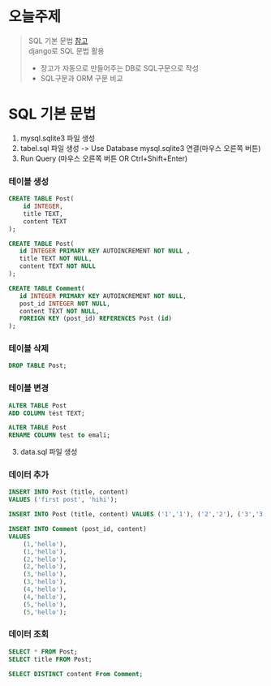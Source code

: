 # 오늘주제
> SQL 기본 문법 [참고](https://www.w3schools.com/sql/default.asp)   
> django로 SQL 문법 활용
> - 장고가 자동으로 만들어주는 DB로 SQL구문으로 작성
> - SQL구문과 ORM 구문 비교

# SQL 기본 문법 
1. mysql.sqlite3 파일 생성
2. tabel.sql 파일 생성 -> Use Database mysql.sqlite3 연결(마우스 오른쪽 버튼)
3. Run Query (마우스 오른쪽 버튼 OR Ctrl+Shift+Enter)
### 테이블 생성
```sql
CREATE TABLE Post(
    id INTEGER,
    title TEXT,
    content TEXT
);
```

```sql
CREATE TABLE Post(
   id INTEGER PRIMARY KEY AUTOINCREMENT NOT NULL ,
   title TEXT NOT NULL,
   content TEXT NOT NULL
);

CREATE TABLE Comment(
   id INTEGER PRIMARY KEY AUTOINCREMENT NOT NULL,
   post_id INTEGER NOT NULL,
   content TEXT NOT NULL,
   FOREIGN KEY (post_id) REFERENCES Post (id)
);
```

### 테이블 삭제
```sql
DROP TABLE Post;
```

### 테이블 변경
```sql
ALTER TABLE Post
ADD COLUMN test TEXT;

ALTER TABLE Post
RENAME COLUMN test to emali;
```
3. data.sql 파일 생성
### 데이터 추가
```sql
INSERT INTO Post (title, content)
VALUES ('first post', 'hihi');

INSERT INTO Post (title, content) VALUES ('1','1'), ('2','2'), ('3','3');

INSERT INTO Comment (post_id, content) 
VALUES
    (1,'hello'),
    (1,'hello'),
    (2,'hello'),
    (2,'hello'),
    (3,'hello'),
    (3,'hello'),
    (4,'hello'),
    (4,'hello'),
    (5,'hello'),
    (5,'hello');
```
### 데이터 조회
```sql
SELECT * FROM Post;
SELECT title FROM Post;

SELECT DISTINCT content From Comment;
```
